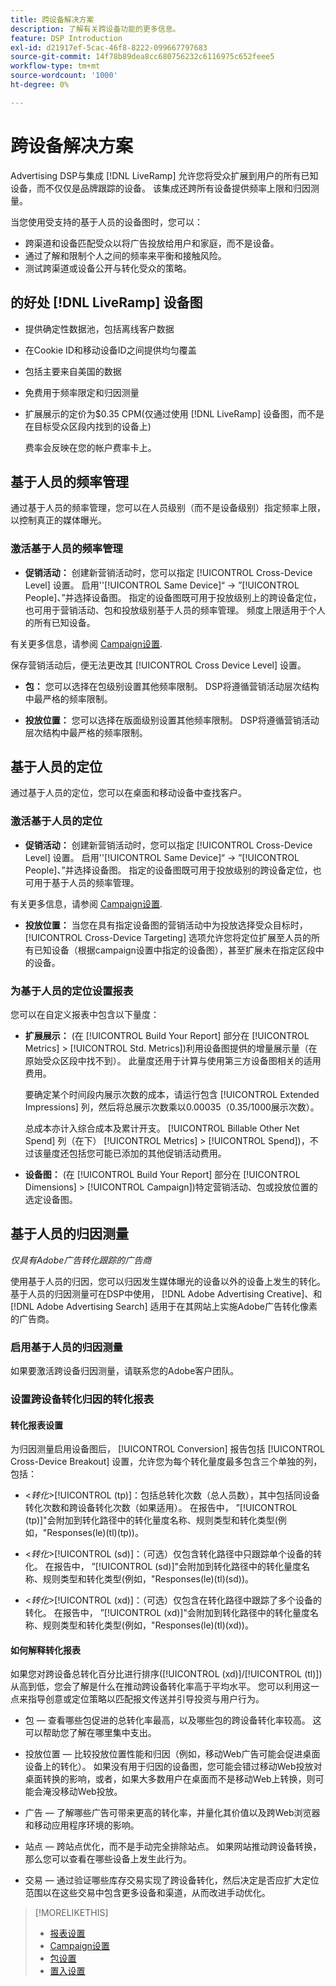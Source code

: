 ```yaml
---
title: 跨设备解决方案
description: 了解有关跨设备功能的更多信息。
feature: DSP Introduction
exl-id: d21917ef-5cac-46f8-8222-099667797683
source-git-commit: 14f78b89dea8cc680756232c6116975c652feee5
workflow-type: tm+mt
source-wordcount: '1000'
ht-degree: 0%

---
```


# 跨设备解决方案

Advertising DSP与集成 [!DNL LiveRamp] 允许您将受众扩展到用户的所有已知设备，而不仅仅是品牌跟踪的设备。 该集成还跨所有设备提供频率上限和归因测量。

当您使用受支持的基于人员的设备图时，您可以：

* 跨渠道和设备匹配受众以将广告投放给用户和家庭，而不是设备。
* 通过了解和限制个人之间的频率来平衡和接触风险。
* 测试跨渠道或设备公开与转化受众的策略。

## 的好处 [!DNL LiveRamp] 设备图

* 提供确定性数据池，包括离线客户数据

* 在Cookie ID和移动设备ID之间提供均匀覆盖

* 包括主要来自美国的数据

* 免费用于频率限定和归因测量

* 扩展展示的定价为$0.35 CPM(仅通过使用 [!DNL LiveRamp] 设备图，而不是在目标受众区段内找到的设备上)

   费率会反映在您的帐户费率卡上。

## 基于人员的频率管理

通过基于人员的频率管理，您可以在人员级别（而不是设备级别）指定频率上限，以控制真正的媒体曝光。

### 激活基于人员的频率管理

* **促销活动：** 创建新营销活动时，您可以指定 [!UICONTROL Cross-Device Level] 设置。 启用&#39;&#39;[!UICONTROL Same Device]“ -> ”[!UICONTROL People]、”并选择设备图。 指定的设备图既可用于投放级别上的跨设备定位，也可用于营销活动、包和投放级别基于人员的频率管理。 频度上限适用于个人的所有已知设备。

有关更多信息，请参阅 [Campaign设置](/help/dsp/campaign-management/campaigns/campaign-settings.md).

保存营销活动后，便无法更改其 [!UICONTROL Cross Device Level] 设置。

* **包：**  您可以选择在包级别设置其他频率限制。 DSP将遵循营销活动层次结构中最严格的频率限制。

* **投放位置：** 您可以选择在版面级别设置其他频率限制。 DSP将遵循营销活动层次结构中最严格的频率限制。

## 基于人员的定位

通过基于人员的定位，您可以在桌面和移动设备中查找客户。

### 激活基于人员的定位

* **促销活动：** 创建新营销活动时，您可以指定 [!UICONTROL Cross-Device Level] 设置。 启用&#39;&#39;[!UICONTROL Same Device]“ -> ”[!UICONTROL People]、”并选择设备图。 指定的设备图既可用于投放级别的跨设备定位，也可用于基于人员的频率管理。

有关更多信息，请参阅 [Campaign设置](/help/dsp/campaign-management/campaigns/campaign-settings.md).

* **投放位置：** 当您在具有指定设备图的营销活动中为投放选择受众目标时， [!UICONTROL Cross-Device Targeting] 选项允许您将定位扩展至人员的所有已知设备（根据campaign设置中指定的设备图），甚至扩展未在指定区段中的设备。

### 为基于人员的定位设置报表

您可以在自定义报表中包含以下量度：

* **扩展展示：** (在 [!UICONTROL Build Your Report] 部分在 [!UICONTROL Metrics] > [!UICONTROL Std. Metrics])利用设备图提供的增量展示量（在原始受众区段中找不到）。 此量度还用于计算与使用第三方设备图相关的适用费用。

   要确定某个时间段内展示次数的成本，请运行包含 [!UICONTROL Extended Impressions] 列，然后将总展示次数乘以$0.00035（$0.35/1000展示次数）。

   总成本亦计入综合成本及累计开支。 [!UICONTROL Billable Other Net Spend] 列（在下） [!UICONTROL Metrics] > [!UICONTROL Spend])，不过该量度还包括您可能已添加的其他促销活动费用。

* **设备图：** (在 [!UICONTROL Build Your Report] 部分在 [!UICONTROL Dimensions] > [!UICONTROL Campaign])特定营销活动、包或投放位置的选定设备图。

## 基于人员的归因测量

*仅具有Adobe广告转化跟踪的广告商*

使用基于人员的归因，您可以归因发生媒体曝光的设备以外的设备上发生的转化。 基于人员的归因测量可在DSP中使用， [!DNL Adobe Advertising Creative]、和 [!DNL Adobe Advertising Search] 适用于在其网站上实施Adobe广告转化像素的广告商。

### 启用基于人员的归因测量

如果要激活跨设备归因测量，请联系您的Adobe客户团队。

### 设置跨设备转化归因的转化报表

#### 转化报表设置

为归因测量启用设备图后， [!UICONTROL Conversion] 报告包括 [!UICONTROL Cross-Device Breakout] 设置，允许您为每个转化量度最多包含三个单独的列，包括：

* &lt;*转化*>[!UICONTROL (tp)]：包括总转化次数（总人员数），其中包括同设备转化次数和跨设备转化次数（如果适用）。 在报告中， ”[!UICONTROL (tp)]&quot;会附加到转化路径中的转化量度名称、规则类型和转化类型(例如，&quot;Responses(le)(tl)(tp))。

* &lt;*转化*>[!UICONTROL (sd)]：（可选）仅包含转化路径中只跟踪单个设备的转化。 在报告中， ”[!UICONTROL (sd)]&quot;会附加到转化路径中的转化量度名称、规则类型和转化类型(例如，&quot;Responses(le)(tl)(sd))。

* &lt;*转化*>[!UICONTROL (xd)]：（可选）仅包含在转化路径中跟踪了多个设备的转化。 在报告中， ”[!UICONTROL (xd)]&quot;会附加到转化路径中的转化量度名称、规则类型和转化类型(例如，&quot;Responses(le)(tl)(xd))。

#### 如何解释转化报表

如果您对跨设备总转化百分比进行排序([!UICONTROL (xd)]/[!UICONTROL (tl)])从高到低，您会了解是什么在推动跨设备转化率高于平均水平。 您可以利用这一点来指导创意或定位策略以匹配报文传送并引导投资与用户行为。

* 包 — 查看哪些包促进的总转化率最高，以及哪些包的跨设备转化率较高。 这可以帮助您了解在哪里集中支出。

* 投放位置 — 比较投放位置性能和归因（例如，移动Web广告可能会促进桌面设备上的转化）。 如果没有用于归因的设备图，您可能会错过移动Web投放对桌面转换的影响，或者，如果大多数用户在桌面而不是移动Web上转换，则可能会淹没移动Web投放。

* 广告 — 了解哪些广告可带来更高的转化率，并量化其价值以及跨Web浏览器和移动应用程序环境的影响。

* 站点 — 跨站点优化，而不是手动完全排除站点。 如果网站推动跨设备转换，那么您可以查看在哪些设备上发生此行为。

* 交易 — 通过验证哪些库存交易实现了跨设备转化，然后决定是否应扩大定位范围以在这些交易中包含更多设备和渠道，从而改进手动优化。

>[!MORELIKETHIS]
>
>* [报表设置](/help/dsp/reports/report-settings.md)
>* [Campaign设置](/help/dsp/campaign-management/campaigns/campaign-settings.md)
>* [包设置](/help/dsp/campaign-management/packages/package-settings.md)
>* [置入设置](/help/dsp/campaign-management/placements/placement-settings.md)

